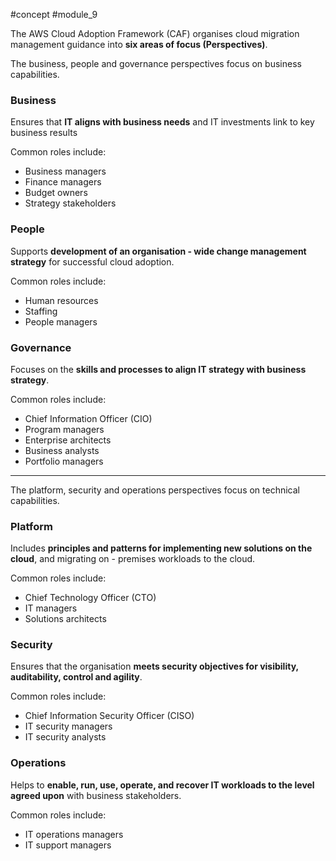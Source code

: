#concept #module_9

The AWS Cloud Adoption Framework (CAF) organises cloud migration management guidance into **six areas of focus (Perspectives)**.

The business, people and governance perspectives focus on business capabilities.
### Business
Ensures that **IT aligns with business needs** and IT investments link to key business results

Common roles include:
- Business managers
- Finance managers
- Budget owners
- Strategy stakeholders
### People
Supports **development of an organisation - wide change management strategy** for successful cloud adoption.

Common roles include:
- Human resources
- Staffing
- People managers

### Governance
Focuses on the **skills and processes to align IT strategy with business strategy**.

Common roles include:
- Chief Information Officer (CIO)
- Program managers
- Enterprise architects
- Business analysts
- Portfolio managers

---

The platform, security and operations perspectives focus on technical capabilities.

### Platform
Includes **principles and patterns for implementing new solutions on the cloud**, and migrating on - premises workloads to the cloud.

Common roles include:
- Chief Technology Officer (CTO)
- IT managers
- Solutions architects

### Security
Ensures that the organisation **meets security objectives for visibility, auditability, control and agility**.

Common roles include:
- Chief Information Security Officer (CISO)
- IT security managers
- IT security analysts

### Operations
Helps to **enable, run, use, operate, and recover IT workloads to the level agreed upon** with business stakeholders.

Common roles include:
- IT operations managers
- IT support managers
